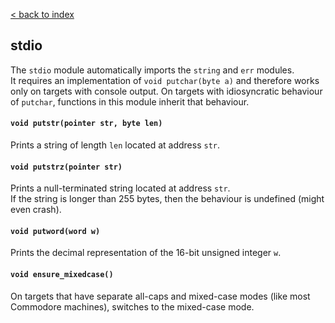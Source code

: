 [< back to index](../README.md)

## stdio

The `stdio` module automatically imports the `string` and `err` modules.  
It requires an implementation of `void putchar(byte a)` and therefore works only on targets with console output.
On targets with idiosyncratic behaviour of `putchar`, functions in this module inherit that behaviour.

#### `void putstr(pointer str, byte len)`

Prints a string of length `len` located at address `str`.  

#### `void putstrz(pointer str)`

Prints a null-terminated string located at address `str`.  
If the string is longer than 255 bytes, then the behaviour is undefined (might even crash).

#### `void putword(word w)`

Prints the decimal representation of the 16-bit unsigned integer `w`.

#### `void ensure_mixedcase()`

On targets that have separate all-caps and mixed-case modes (like most Commodore machines), switches to the mixed-case mode.

